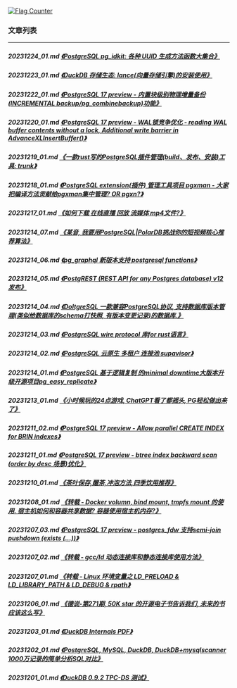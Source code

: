 <a rel="nofollow" href="http://info.flagcounter.com/h9V1"  ><img src="http://s03.flagcounter.com/count/h9V1/bg_FFFFFF/txt_000000/border_CCCCCC/columns_2/maxflags_12/viewers_0/labels_0/pageviews_0/flags_0/"  alt="Flag Counter"  border="0"  ></a>  
  
### 文章列表  
----  
##### 20231224_01.md   [《PostgreSQL pg_idkit: 各种 UUID 生成方法函数大集合》](20231224_01.md)  
##### 20231223_01.md   [《DuckDB 存储生态: lance(向量存储引擎)的安装使用》](20231223_01.md)  
##### 20231222_01.md   [《PostgreSQL 17 preview - 内置块级别物理增量备份(INCREMENTAL backup/pg_combinebackup)功能》](20231222_01.md)  
##### 20231220_01.md   [《PostgreSQL 17 preview - WAL锁竞争优化 - reading WAL buffer contents without a lock, Additional write barrier in AdvanceXLInsertBuffer()》](20231220_01.md)  
##### 20231219_01.md   [《一款rust写的PostgreSQL插件管理(build、发布、安装)工具: trunk》](20231219_01.md)  
##### 20231218_01.md   [《PostgreSQL extension(插件) 管理工具项目 pgxman - 大家把编译方法贡献给pgxman集中管理? OR pgxn?》](20231218_01.md)  
##### 20231217_01.md   [《如何下载 在线直播 回放 流媒体 mp4文件?》](20231217_01.md)  
##### 20231214_07.md   [《某音, 我要用PostgreSQL|PolarDB挑战你的短视频核心推荐算法》](20231214_07.md)  
##### 20231214_06.md   [《pg_graphql 新版本支持 postgresql functions》](20231214_06.md)  
##### 20231214_05.md   [《PostgREST (REST API for any Postgres database) v12 发布》](20231214_05.md)  
##### 20231214_04.md   [《DoltgreSQL 一款兼容PostgreSQL协议, 支持数据库版本管理(类似给数据库的schema打快照, 有版本变更记录)的数据库.》](20231214_04.md)  
##### 20231214_03.md   [《PostgreSQL wire protocol 库for rust语言》](20231214_03.md)  
##### 20231214_02.md   [《PostgreSQL 云原生 多租户 连接池 supavisor》](20231214_02.md)  
##### 20231214_01.md   [《PostgreSQL 基于逻辑复制 的minimal downtime大版本升级开源项目pg_easy_replicate》](20231214_01.md)  
##### 20231213_01.md   [《小时候玩的24点游戏, ChatGPT看了都摇头, PG轻松做出来了》](20231213_01.md)  
##### 20231211_02.md   [《PostgreSQL 17 preview - Allow parallel CREATE INDEX for BRIN indexes》](20231211_02.md)  
##### 20231211_01.md   [《PostgreSQL 17 preview - btree index backward scan (order by desc 场景)优化》](20231211_01.md)  
##### 20231210_01.md   [《茶叶保存,醒茶,冲泡方法,四季饮用推荐》](20231210_01.md)  
##### 20231208_01.md   [《转载 - Docker volumn, bind mount, tmpfs mount 的使用. 宿主机如何和容器共享数据? 容器使用宿主机内存?》](20231208_01.md)  
##### 20231207_03.md   [《PostgreSQL 17 preview - postgres_fdw 支持semi-join pushdown (exists (...))》](20231207_03.md)  
##### 20231207_02.md   [《转载 - gcc/ld 动态连接库和静态连接库使用方法》](20231207_02.md)  
##### 20231207_01.md   [《转载 - Linux 环境变量之 LD_PRELOAD & LD_LIBRARY_PATH & LD_DEBUG & rpath》](20231207_01.md)  
##### 20231206_01.md   [《德说-第271期, 50K star 的开源电子书告诉我们, 未来的书应该这么写》](20231206_01.md)  
##### 20231203_01.md   [《DuckDB Internals PDF》](20231203_01.md)  
##### 20231202_01.md   [《PostgreSQL, MySQL, DuckDB, DuckDB+mysqlscanner 1000万记录的简单分析SQL对比》](20231202_01.md)  
##### 20231201_01.md   [《DuckDB 0.9.2 TPC-DS 测试》](20231201_01.md)  
